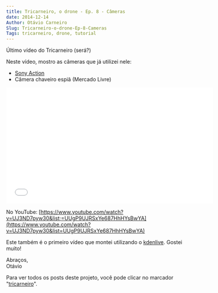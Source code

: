 ```yaml
---
title: Tricarneiro, o drone - Ep. 8 - Câmeras
date: 2014-12-14
Author: Otávio Carneiro
Slug: Tricarneiro-o-drone-Ep-8-Cameras
Tags: tricarneiro, drone, tutorial
---
```


Último vídeo do Tricarneiro (será?)

Neste vídeo, mostro as câmeras que já utilizei nele:

- [Sony Action](http://www.sony.com.br/electronics/actioncam/hdr-as15)   
- Câmera chaveiro espiã (Mercado Livre)

<iframe allowfullscreen frameborder="0" height="315" src="//www.youtube.com/embed/UJ3ND7pyw30?list=UUgP9UJRSxYe687HhHYsBwYA" width="560"></iframe><!--iframe frameborder="0" height="390" id="ytplayer" src="https://www.youtube.com/watch?v=UJ3ND7pyw30&list=UUgP9UJRSxYe687HhHYsBwYA" type="text/html" width="640"-->

No YouTube:
[https://www.youtube.com/watch?v=UJ3ND7pyw30&list;=UUgP9UJRSxYe687HhHYsBwYA](https://www.youtube.com/watch?v=UJ3ND7pyw30&list=UUgP9UJRSxYe687HhHYsBwYA)

Este também é o primeiro vídeo que montei utilizando o
[kdenlive](http://umcarneiro.blogspot.com/2014/12/deixando-o-kdenlive-bonito-no-debian.html).
Gostei muito!

Abraços,  
Otávio

Para ver todos os posts deste projeto, você pode clicar no marcador
"[tricarneiro](http://umcarneiro.blogspot.com.br/search/label/tricarneiro)".


